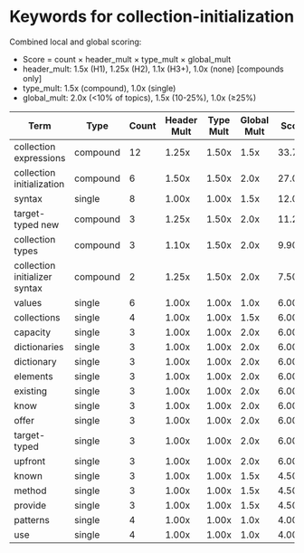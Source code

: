# Keywords for collection-initialization

Combined local and global scoring:
- Score = count × header_mult × type_mult × global_mult
- header_mult: 1.5x (H1), 1.25x (H2), 1.1x (H3+), 1.0x (none) [compounds only]
- type_mult: 1.5x (compound), 1.0x (single)
- global_mult: 2.0x (<10% of topics), 1.5x (10-25%), 1.0x (≥25%)

| Term | Type | Count | Header Mult | Type Mult | Global Mult | Score |
|------|------|-------|-------------|-----------|-------------|-------|
| collection expressions | compound | 12 | 1.25x | 1.50x | 1.5x | 33.750 |
| collection initialization | compound | 6 | 1.50x | 1.50x | 2.0x | 27.000 |
| syntax | single | 8 | 1.00x | 1.00x | 1.5x | 12.000 |
| target-typed new | compound | 3 | 1.25x | 1.50x | 2.0x | 11.250 |
| collection types | compound | 3 | 1.10x | 1.50x | 2.0x | 9.900 |
| collection initializer syntax | compound | 2 | 1.25x | 1.50x | 2.0x | 7.500 |
| values | single | 6 | 1.00x | 1.00x | 1.0x | 6.000 |
| collections | single | 4 | 1.00x | 1.00x | 1.5x | 6.000 |
| capacity | single | 3 | 1.00x | 1.00x | 2.0x | 6.000 |
| dictionaries | single | 3 | 1.00x | 1.00x | 2.0x | 6.000 |
| dictionary | single | 3 | 1.00x | 1.00x | 2.0x | 6.000 |
| elements | single | 3 | 1.00x | 1.00x | 2.0x | 6.000 |
| existing | single | 3 | 1.00x | 1.00x | 2.0x | 6.000 |
| know | single | 3 | 1.00x | 1.00x | 2.0x | 6.000 |
| offer | single | 3 | 1.00x | 1.00x | 2.0x | 6.000 |
| target-typed | single | 3 | 1.00x | 1.00x | 2.0x | 6.000 |
| upfront | single | 3 | 1.00x | 1.00x | 2.0x | 6.000 |
| known | single | 3 | 1.00x | 1.00x | 1.5x | 4.500 |
| method | single | 3 | 1.00x | 1.00x | 1.5x | 4.500 |
| provide | single | 3 | 1.00x | 1.00x | 1.5x | 4.500 |
| patterns | single | 4 | 1.00x | 1.00x | 1.0x | 4.000 |
| use | single | 4 | 1.00x | 1.00x | 1.0x | 4.000 |
